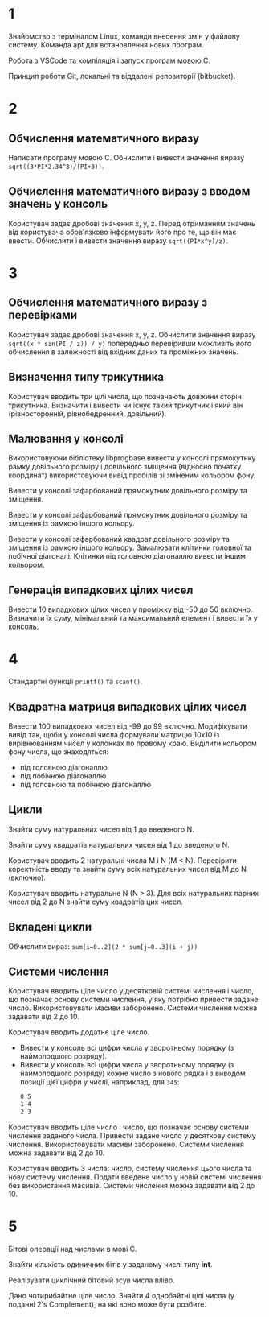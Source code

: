 # 1 

Знайомство з терміналом Linux, команди внесення змін у файлову систему. Команда apt для встановлення нових програм.

Робота з VSCode та компіляція і запуск програм мовою С.

Принцип роботи Git, локальні та віддалені репозиторії (bitbucket).

# 2

## Обчислення математичного виразу

Написати програму мовою С. Обчислити і вивести значення виразу `sqrt((3*PI*2.34^3)/(PI+3))`.

## Обчислення математичного виразу з вводом значень у консоль

Користувач задає дробові значення x, y, z. Перед отриманням значень від користувача обов'язково інформувати його про те, що він має ввести. Обчислити і вивести значення виразу `sqrt((PI*x^y)/z)`.

# 3

## Обчислення математичного виразу з перевірками

Користувач задає дробові значення x, y, z. Обчислити значення виразу `sqrt((x * sin(PI / z)) / y)` попередньо перевіривши можливіть його обчислення в залежності від вхідних даних та проміжних значень.

## Визначення типу трикутника

Користувач вводить три цілі числа, що позначають довжини сторін трикутника. Визначити і вивести чи існує такий трикутник і який він (рівносторонній, рівнобедренний, довільний).

## Малювання у консолі

Використовуючи бібліотеку libprogbase вивести у консолі прямокутнку рамку довільного розміру і довільного зміщення (відносно початку координат) використовуючи вивід пробілів зі зміненим кольором фону.

Вивести у консолі зафарбований прямокутник довільного розміру та зміщення.

Вивести у консолі зафарбований прямокутник довільного розміру та зміщення із рамкою іншого кольору.

Вивести у консолі зафарбований квадрат довільного розміру та зміщення із рамкою іншого кольору. Замалювати клітинки головної та побічної діагоналі. Клітинки під головною діагоналлю вивести іншим кольором.

## Генерація випадкових цілих чисел

Вивести 10 випадкових цілих чисел у проміжку від -50 до 50 включно. Визначити їх суму, мінімальний та максимальний елемент і вивести їх у консоль.

# 4

Стандартні функції `printf()` та `scanf()`.

## Квадратна матриця випадкових цілих чисел

Вивести 100 випадкових чисел від -99 до 99 включно. Модифікувати вивід так, щоби у консолі числа формували матрицю 10х10 із вирівнюванням чисел у колонках по правому краю. Виділити кольором фону числа, що знаходяться:
* під головною діагоналлю
* під побічною діагоналлю
* під головною та побічною діагоналлю

## Цикли

Знайти суму натуральних чисел від 1 до введеного N.

Знайти суму квадратів натуральних чисел від 1 до введеного N.

Користувач вводить 2 натуральні числа M i N (M < N). Перевірити коректність вводу та знайти суму всіх натуральних чисел від M до N (включно).

Користувач вводить натуральне N (N > 3). Для всіх натуральних парних чисел від 2 до N знайти суму квадратів цих чисел.

## Вкладені цикли

Обчислити вираз: `sum[i=0..2](2 * sum[j=0..3](i + j))`

## Системи числення

Користувач вводить ціле число у десятковій системі числення і число, що позначає основу системи числення, у яку потрібно привести задане число. Використовувати масиви заборонено. Системи числення можна задавати від 2 до 10.

Користувач вводить додатнє ціле число. 
* Вивести у консоль всі цифри числа у зворотньому порядку (з наймолодшого розряду). 
* Вивести у консоль всі цифри числа у зворотньому порядку (з наймолодшого розряду) кожне число з нового рядка і з виводом позиції цієї цифри у числі, наприклад, для `345`:
    ```txt
    0 5
    1 4
    2 3
    ```

Користувач вводить ціле число і число, що позначає основу системи числення заданого числа. Привести задане число у десяткову систему числення. Використовувати масиви заборонено. Системи числення можна задавати від 2 до 10.

Користувач вводить 3 числа: число, систему числення цього числа та нову систему числення. Подати введене число у новій системі числення без використання масивів. Системи числення можна задавати від 2 до 10.

# 5

Бітові операції над числами в мові С.

Знайти кількість одиничних бітів у заданому числі типу **int**.

Реалізувати циклічний бітовий зсув числа вліво.

Дано чотирибайтне ціле число. Знайти 4 однобайтні цілі числа (у поданні 2's Complement), на які воно може бути розбите.
